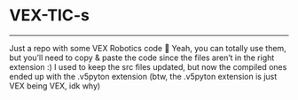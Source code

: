 # VEX-TIC-s

---

Just a repo with some VEX Robotics code 🤖
Yeah, you can totally use them, but you’ll need to copy & paste the code since the files aren’t in the right extension :)
I used to keep the src files updated, but now the compiled ones ended up with the .v5pyton extension (btw, the .v5pyton extension is just VEX being VEX, idk why)